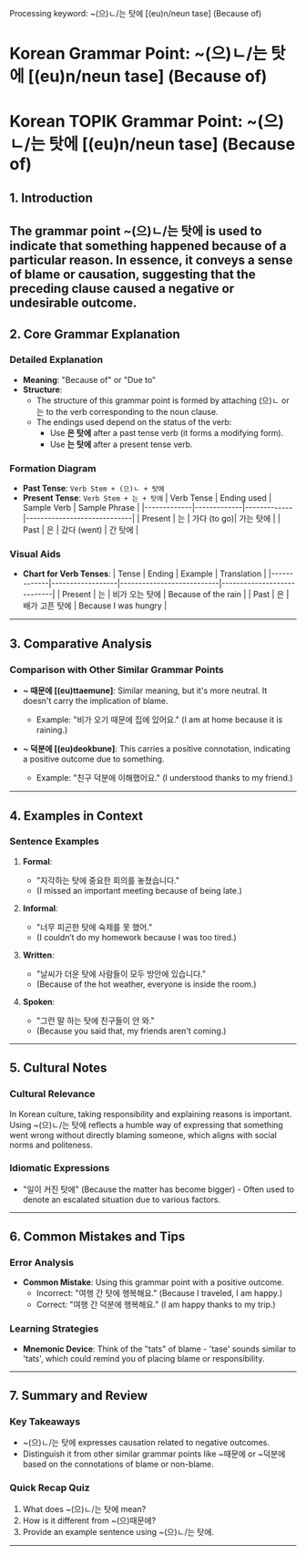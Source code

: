 Processing keyword: ~(으)ㄴ/는 탓에 [(eu)n/neun tase] (Because of)
# Korean Grammar Point: ~(으)ㄴ/는 탓에 [(eu)n/neun tase] (Because of)
# Korean TOPIK Grammar Point: ~(으)ㄴ/는 탓에 [(eu)n/neun tase] (Because of)
## 1. Introduction
The grammar point ~(으)ㄴ/는 탓에 is used to indicate that something happened because of a particular reason. In essence, it conveys a sense of blame or causation, suggesting that the preceding clause caused a negative or undesirable outcome.
---
## 2. Core Grammar Explanation
### Detailed Explanation
- **Meaning**: "Because of" or "Due to"
- **Structure**: 
  - The structure of this grammar point is formed by attaching (으)ㄴ or 는 to the verb corresponding to the noun clause.
  - The endings used depend on the status of the verb:
    - Use **은 탓에** after a past tense verb (it forms a modifying form).
    - Use **는 탓에** after a present tense verb.
### Formation Diagram
- **Past Tense**: `Verb Stem + (으)ㄴ + 탓에`
- **Present Tense**: `Verb Stem + 는 + 탓에`
| Verb Tense  | Ending used | Sample Verb | Sample Phrase               |
|-------------|-------------|-------------|-----------------------------|
| Present     | 는          | 가다 (to go)| 가는 탓에                    |
| Past        | 은          | 갔다 (went) | 간 탓에                     |
### Visual Aids
- **Chart for Verb Tenses**:
| Tense       | Ending            | Example                   | Translation                |
|-------------|------------------|---------------------------|----------------------------|
| Present     | 는               | 비가 오는 탓에            | Because of the rain        |
| Past        | 은               | 배가 고픈 탓에            | Because I was hungry       |
---
## 3. Comparative Analysis
### Comparison with Other Similar Grammar Points
- **~ 때문에 [(eu)ttaemune]**: Similar meaning, but it's more neutral. It doesn't carry the implication of blame.
  - Example: "비가 오기 때문에 집에 있어요." (I am at home because it is raining.)
  
- **~ 덕분에 [(eu)deokbune]**: This carries a positive connotation, indicating a positive outcome due to something.
  - Example: "친구 덕분에 이해했어요." (I understood thanks to my friend.)
---
## 4. Examples in Context
### Sentence Examples
1. **Formal**: 
   - "지각하는 탓에 중요한 회의를 놓쳤습니다."
   - (I missed an important meeting because of being late.)
  
2. **Informal**: 
   - "너무 피곤한 탓에 숙제를 못 했어."
   - (I couldn’t do my homework because I was too tired.)
3. **Written**: 
   - "날씨가 더운 탓에 사람들이 모두 방안에 있습니다."
   - (Because of the hot weather, everyone is inside the room.)
4. **Spoken**: 
   - "그런 말 하는 탓에 친구들이 안 와."
   - (Because you said that, my friends aren't coming.)
---
## 5. Cultural Notes
### Cultural Relevance
In Korean culture, taking responsibility and explaining reasons is important. Using ~(으)ㄴ/는 탓에 reflects a humble way of expressing that something went wrong without directly blaming someone, which aligns with social norms and politeness.
### Idiomatic Expressions
- "일이 커진 탓에" (Because the matter has become bigger) - Often used to denote an escalated situation due to various factors.
---
## 6. Common Mistakes and Tips
### Error Analysis
- **Common Mistake**: 
  Using this grammar point with a positive outcome.
  - Incorrect: "여행 간 탓에 행복해요." (Because I traveled, I am happy.)
  - Correct: "여행 간 덕분에 행복해요." (I am happy thanks to my trip.)
### Learning Strategies
- **Mnemonic Device**: Think of the "tats" of blame - 'tase' sounds similar to 'tats', which could remind you of placing blame or responsibility.
---
## 7. Summary and Review
### Key Takeaways
- ~(으)ㄴ/는 탓에 expresses causation related to negative outcomes.
- Distinguish it from other similar grammar points like ~때문에 or ~덕분에 based on the connotations of blame or non-blame.
### Quick Recap Quiz
1. What does ~(으)ㄴ/는 탓에 mean?
2. How is it different from ~(으)때문에?
3. Provide an example sentence using ~(으)ㄴ/는 탓에. 
---
